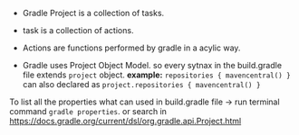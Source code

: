 - Gradle Project is a collection of tasks.
- task is a collection of actions.
- Actions are functions performed by gradle in a acylic way.

- Gradle uses Project Object Model. so every sytnax in the build.gradle file extends `project` object. **example:** `repositories { mavencentral() }` can also declared as `project.repositories { mavencentral() }`

To list all the properties what can used in build.gradle file -> run terminal command `gradle properties`. or search in https://docs.gradle.org/current/dsl/org.gradle.api.Project.html
